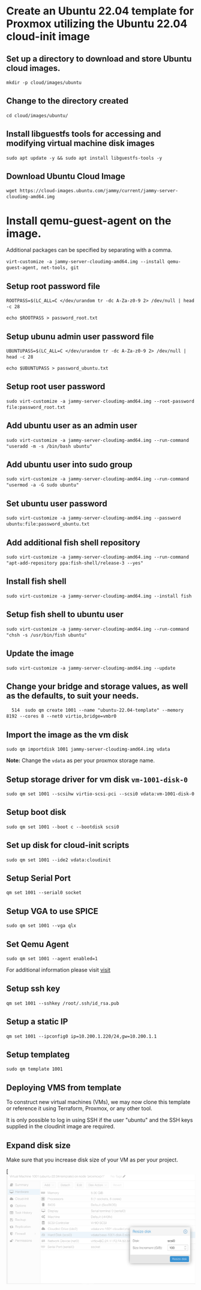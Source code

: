 # Create an Ubuntu 22.04 template for Proxmox utilizing the Ubuntu 22.04 cloud-init image

## Set up a directory to download and store Ubuntu cloud images. 

```
mkdir -p cloud/images/ubuntu
```
## Change to the directory created

```
cd cloud/images/ubuntu/
```

## Install libguestfs tools for accessing and modifying virtual machine disk images

```
sudo apt update -y && sudo apt install libguestfs-tools -y
```

## Download Ubuntu  Cloud Image 

```
wget https://cloud-images.ubuntu.com/jammy/current/jammy-server-cloudimg-amd64.img
```

# Install qemu-guest-agent on the image. 

Additional packages can be specified by separating with a comma.

```
virt-customize -a jammy-server-cloudimg-amd64.img --install qemu-guest-agent, net-tools, git
```

## Setup root password file

```
ROOTPASS=$(LC_ALL=C </dev/urandom tr -dc A-Za-z0-9 2> /dev/null | head -c 28
```
```
echo $ROOTPASS > password_root.txt
```

## Setup ubunu admin user password file

```
UBUNTUPASS=$(LC_ALL=C </dev/urandom tr -dc A-Za-z0-9 2> /dev/null | head -c 28
```
```
echo $UBUNTUPASS > password_ubuntu.txt
```

## Setup root user  password

```
sudo virt-customize -a jammy-server-cloudimg-amd64.img --root-password file:password_root.txt
```

## Add ubuntu user as an admin user

```
sudo virt-customize -a jammy-server-cloudimg-amd64.img --run-command "useradd -m -s /bin/bash ubuntu"
```

## Add ubuntu user into sudo group

```
sudo virt-customize -a jammy-server-cloudimg-amd64.img --run-command "usermod -a -G sudo ubuntu"
```

## Set ubuntu user password

```
sudo virt-customize -a jammy-server-cloudimg-amd64.img --password ubuntu:file:password_ubuntu.txt
```

## Add additional fish shell repository

```
sudo virt-customize -a jammy-server-cloudimg-amd64.img --run-command "apt-add-repository ppa:fish-shell/release-3 --yes"
```

## Install fish shell

```
sudo virt-customize -a jammy-server-cloudimg-amd64.img --install fish
```

## Setup fish shell to ubuntu user

```
sudo virt-customize -a jammy-server-cloudimg-amd64.img --run-command "chsh -s /usr/bin/fish ubuntu"
```

## Update the image 

```
sudo virt-customize -a jammy-server-cloudimg-amd64.img --update
```

## Change your bridge and storage values, as well as the defaults, to suit your needs.

```
  514  sudo qm create 1001 --name "ubuntu-22.04-template" --memory 8192 --cores 8 --net0 virtio,bridge=vmbr0
```

## Import the image as the vm disk

```
sudo qm importdisk 1001 jammy-server-cloudimg-amd64.img vdata
```

**Note:** Change the ```vdata``` as per your proxmox storage name. 

## Setup storage  driver for vm disk `vm-1001-disk-0`
```
sudo qm set 1001 --scsihw virtio-scsi-pci --scsi0 vdata:vm-1001-disk-0
```

## Setup boot disk 

```
sudo qm set 1001 --boot c --bootdisk scsi0
```

## Set up disk for cloud-init scripts 

```  
sudo qm set 1001 --ide2 vdata:cloudinit
```

## Setup Serial Port

```
qm set 1001 --serial0 socket
```

## Setup VGA to use SPICE

```  
sudo qm set 1001 --vga qlx
```

## Set Qemu Agent 

```
sudo qm set 1001 --agent enabled=1
```

For additional information please visit [visit](https://pve.proxmox.com/wiki/Qemu-guest-agent)
  
## Setup  ssh key 

```
qm set 1001 --sshkey /root/.ssh/id_rsa.pub 
```

## Setup a static IP

```
qm set 1001 --ipconfig0 ip=10.200.1.220/24,gw=10.200.1.1
```

## Setup templateg 

```
sudo qm template 1001
```

## Deploying VMS from template

To construct new virtual machines (VMs), we may now clone this template or reference it using Terraform, Proxmox, or any other tool.

It is only possible to log in using SSH if the user "ubuntu" and the SSH keys supplied in the cloudinit image are required.

## Expand disk size

Make sure that you increase disk size of your VM as per your project.

[![Proxmox Disk Action](images/proxmoxpl1-Proxmox-Virtual-Environment-02-18-2025_11_37_AM.png)


